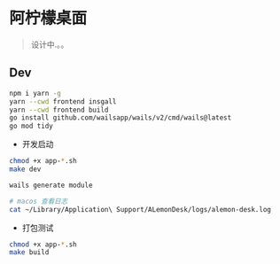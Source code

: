 # 阿柠檬桌面

> 设计中.。。

## Dev

```sh
npm i yarn -g
yarn --cwd frontend insgall
yarn --cwd frontend build
go install github.com/wailsapp/wails/v2/cmd/wails@latest
go mod tidy
```

- 开发启动

```sh
chmod +x app-*.sh 
make dev
```

```sh
wails generate module 
```

```sh
# macos 查看日志
cat ~/Library/Application\ Support/ALemonDesk/logs/alemon-desk.log
```

- 打包测试

```sh
chmod +x app-*.sh 
make build
```